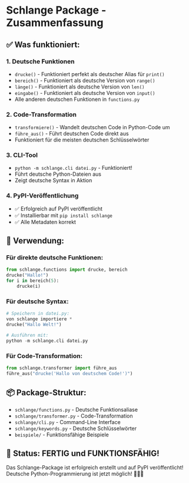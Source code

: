 # Schlange Package - Zusammenfassung

## ✅ Was funktioniert:

### 1. Deutsche Funktionen
- `drucke()` - Funktioniert perfekt als deutscher Alias für `print()`
- `bereich()` - Funktioniert als deutsche Version von `range()`  
- `länge()` - Funktioniert als deutsche Version von `len()`
- `eingabe()` - Funktioniert als deutsche Version von `input()`
- Alle anderen deutschen Funktionen in `functions.py`

### 2. Code-Transformation
- `transformiere()` - Wandelt deutschen Code in Python-Code um
- `führe_aus()` - Führt deutschen Code direkt aus
- Funktioniert für die meisten deutschen Schlüsselwörter

### 3. CLI-Tool
- `python -m schlange.cli datei.py` - Funktioniert!
- Führt deutsche Python-Dateien aus
- Zeigt deutsche Syntax in Aktion

### 4. PyPI-Veröffentlichung
- ✅ Erfolgreich auf PyPI veröffentlicht
- ✅ Installierbar mit `pip install schlange`
- ✅ Alle Metadaten korrekt

## 🎯 Verwendung:

### Für direkte deutsche Funktionen:
```python
from schlange.functions import drucke, bereich
drucke("Hallo!")
for i in bereich(5):
    drucke(i)
```

### Für deutsche Syntax:
```python
# Speichern in datei.py:
von schlange importiere *
drucke("Hallo Welt!")

# Ausführen mit:
python -m schlange.cli datei.py
```

### Für Code-Transformation:
```python
from schlange.transformer import führe_aus
führe_aus("drucke('Hallo von deutschem Code!')")
```

## 📦 Package-Struktur:
- `schlange/functions.py` - Deutsche Funktionsaliase  
- `schlange/transformer.py` - Code-Transformation
- `schlange/cli.py` - Command-Line Interface
- `schlange/keywords.py` - Deutsche Schlüsselwörter
- `beispiele/` - Funktionsfähige Beispiele

## 🚀 Status: FERTIG und FUNKTIONSFÄHIG!

Das Schlange-Package ist erfolgreich erstellt und auf PyPI veröffentlicht!
Deutsche Python-Programmierung ist jetzt möglich! 🐍🇩🇪
